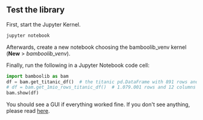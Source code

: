 ## Test the library

First, start the Jupyter Kernel.

```bash
jupyter notebook
```

Afterwards, create a new notebook choosing the bamboolib_venv kernel (**New** > *bamboolib_venv*).

Finally, run the following in a Jupyter Notebook code cell:

```python
import bamboolib as bam
df = bam.get_titanic_df()  # the titanic pd.DataFrame with 891 rows and 12 columns
# df = bam.get_1mio_rows_titanic_df()  # 1.079.001 rows and 12 columns
bam.show(df)
```

You should see a GUI if everything worked fine. If you don't see anything, please read [here](https://github.com/tkrabel/bamboolib/blob/master/installation/troubleshooting/troubleshooting.md#troubleshooting-installation-errors).
